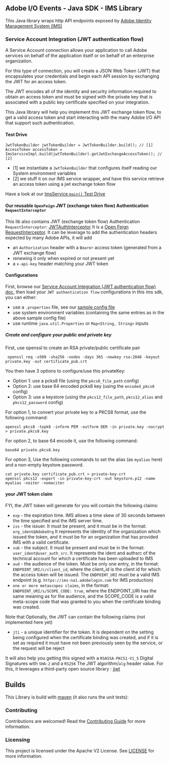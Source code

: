 
## Adobe I/O Events - Java SDK - IMS Library

This Java library wraps http API endpoints exposed by 
[Adobe Identity Management System (IMS)](https://www.adobe.io/authentication/auth-methods.html#!AdobeDocs/adobeio-auth/master/AuthenticationOverview/AuthenticationGuide.md)

### Service Account Integration (JWT authentication flow)

A Service Account connection allows your application to call Adobe services on behalf of 
the application itself or on behalf of an enterprise organization.

For this type of connection, you will create a JSON Web Token (JWT) that encapsulates 
your credentials and begin each API session by exchanging the JWT for an access token.

The JWT encodes all of the identity and security information required to obtain an access 
token and must be signed with the private key that is associated with a public key certificate specified on your integration.

This Java library will help you implement this JWT exchange token flow, to get a valid access token
and start interacting with the many Adobe I/O API that support such authentication.

#### Test Drive

    JwtTokenBuilder jwtTokenBuilder = JwtTokenBuilder.build(); // [1]
    AccessToken accessToken = ImsServiceImpl.build(jwtTokenBuilder).getJwtExchangeAccessToken(); // [2]

* [1] we instantiate a `JwtTokenBuilder` that configures itself reading our System environment variables 
* [2] we stuff it on our IMS service wrapper, and have this service retrieve an access token using a jwt exchange token flow

Have a look at our [ImsService `main()` Test Drive](./src/test/java/com/adobe/ims/ImsServiceTestDrive.java)


#### Our reusable `OpenFeign` JWT (exchange token flow) Authentication `RequestInterceptor`

This lib also contains JWT (exchange token flow) Authentication `RequestInterceptor`: [JWTAuthInterceptor](./src/main/java/com/adobe/ims/feign/JWTAuthInterceptor.java) 
It is a [Open Feign RequestInterceptor](https://github.com/OpenFeign/feign#request-interceptors).
It can be leverage to add the authentication headers expected by many Adobe APIs, it will add
* an `Authorization` header with a `Bearer` access token (generated from a JWT exchange flow)
 * renewing it only when expired or not present yet
* a `x-api-key` header matching your JWT token

#### Configurations

First, browse our [Service Account Integration (JWT authentication flow) doc](https://www.adobe.io/authentication/auth-methods.html#!AdobeDocs/adobeio-auth/master/AuthenticationOverview/ServiceAccountIntegration.md), 
then load your `JWT authentication flow` configurations in this ims sdk, you can either: 
* use a `.properties` file, see our [sample config file](./src/test/resources/ims.properties)
* use system environment variables (containing the same entries as in the above sample config file)
* use runtime `java.util.Properties` or `Map<String, String>` inputs

##### Create and configure your public and private key

First, use openssl to create an RSA private/public certificate pair

     openssl req -x509 -sha256 -nodes -days 365 -newkey rsa:2048 -keyout private.key -out certificate_pub.crt

You then have 3 options to configure/use this privateKey:
* Option 1: use a pcks8 file (using the `pkcs8_file_path` config)
* Option 2: use base 64 encoded pcks8 key (using the `encoded_pkcs8` config) 
* Option 3: use a keystore (using the `pkcs12_file_path`, `pkcs12_alias` and `pkcs12_password` config)

For option 1, to convert your private key to a PKCS8 format, use the following command: 

    openssl pkcs8 -topk8 -inform PEM -outform DER -in private.key -nocrypt > private.pkcs8.key

For option 2, to base 64 encode it, use the following command: 

    base64 private.pkcs8.key 
    
For option 3, Use the following commands to set the alias (as `myalias` here)  and a non-empty keystore password.

    cat private.key certificate_pub.crt > private-key-crt
    openssl pkcs12 -export -in private-key-crt -out keystore.p12 -name myalias -noiter -nomaciter

#### your JWT token claim
 
FYI, the JWT token will generate for you will contain the following claims:
* `exp` - the expiration time. IMS allows a time skew of 30 seconds between the time specified and the IMS server time.
* `iss` - the issuer. It must be present, and it must be in the format: `org_ident@AdobeOrg` It represents the identity of the organization which issued the token, and it must be for an organization that has provided IMS with a valid certificate. 
* `sub` - the subject. It must be present and must be in the format: `user_ident@user_auth_src`. It represents the ident and authsrc of the technical account for which a certificate has been uploaded to IMS
* `aud` - the audience of the token. Must be only one entry, in the format: `ENDPOINT_URI/c/client_id`, where the client_id is the client id for which the access token will be issued. The `ENDPOINT_URI` must be a valid IMS endpoint (e.g. `https://ims-na1.adobelogin.com` for IMS production)
* `one or more metascopes claims`, in the format: `ENDPOINT_URI/s/SCOPE_CODE: true`, where the ENDPOINT_URI has the same meaning as for the audience, and the SCOPE_CODE is a valid meta-scope code that was granted to you when the certificate binding was created.

Note that Optionally, the JWT can contain the following claims (not implemented here yet)
* `jti` - a unique identifier for the token. It is dependent on the setting being configured when the certificate binding was created, and if it is set as required it must have not been previously seen by the service, or the request will be reject

It will also help you getting this signed with a `RSASSA-PKCS1-V1_5` Digital Signatures with `SHA-2` and a `RS256` The JWT algorithm/`alg` header value.
For this, it leverages a third-party open source library : [jjwt](https://github.com/jwtk/jjwt)

## Builds

This Library is build with [maven](https://maven.apache.org/) (it also runs the unit tests):

### Contributing

Contributions are welcomed! Read the [Contributing Guide](../.github/CONTRIBUTING.md) for more information.

### Licensing

This project is licensed under the Apache V2 License. See [LICENSE](../LICENSE.md) for more information.

  
